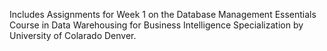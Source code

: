 Includes Assignments for Week 1 on the Database Management Essentials Course in Data Warehousing for Business Intelligence Specialization by University of Colarado Denver.